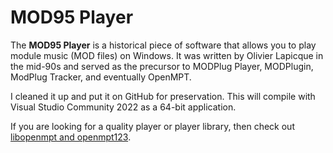 # MOD95 Player

The **MOD95 Player** is a historical piece of software that allows you to play module music (MOD files) on Windows. It was written by Olivier Lapicque in the mid-90s and served as the precursor to MODPlug Player, MODPlugin, ModPlug Tracker, and eventually OpenMPT.

I cleaned it up and put it on GitHub for preservation. This will compile with Visual Studio Community 2022 as a 64-bit application.

If you are looking for a quality player or player library, then check out [libopenmpt and openmpt123](https://lib.openmpt.org/libopenmpt/).
